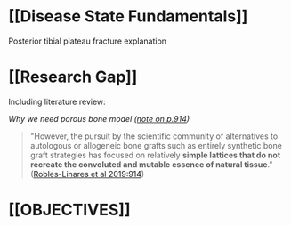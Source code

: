 # [[Disease State Fundamentals]]
Posterior tibial plateau fracture explanation

# [[Research Gap]]
Including literature review:

*Why we need porous bone model ([note on p.914](zotero://open-pdf/library/items/D88FILCW?page=2))*
> "However, the pursuit by the scientific community of alternatives to autologous or allogeneic bone grafts such as entirely synthetic bone graft strategies has focused on relatively **simple lattices that do not recreate the convoluted and mutable essence of natural tissue**." ([Robles-Linares et al 2019:914](zotero://open-pdf/library/items/D88FILCW?page=2))





# [[OBJECTIVES]]